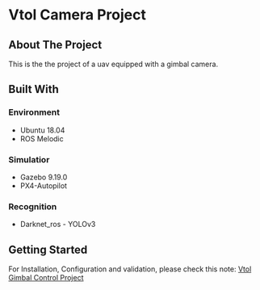 # Vtol Camera Project

## About The Project
This is the the project of a uav equipped with a gimbal camera.

## Built With

### Environment

* Ubuntu 18.04
* ROS Melodic

### Simulatior

* Gazebo 9.19.0
* PX4-Autopilot

### Recognition

* Darknet_ros - YOLOv3

  
## Getting Started

For Installation, Configuration and validation, please check this note:
[Vtol Gimbal Control Project](https://hackmd.io/R3uHXsIvRHao4m3Ht84meA)
